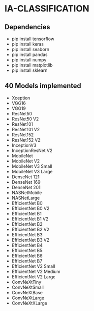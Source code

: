 # IA-CLASSIFICATION

## Dependencies

 - pip install tensorflow
 - pip install keras
 - pip install seaborn
 - pip install pandas
 - pip install numpy
 - pip install matplotlib
 - pip install sklearn

## 40 Models implemented

- Xception
- VGG16
- VGG19
- ResNet50
- ResNet50 V2
- ResNet101
- ResNet101 V2
- ResNet152
- ResNet152 V2
- InceptionV3
- InceptionResNet V2
- MobileNet
- MobileNet V2
- MobileNet V3 Small
- MobileNet V3 Large
- DenseNet 121
- DenseNet 169
- DenseNet 201
- NASNetMobile
- NASNetLarge
- EfficientNet B0
- EfficientNet B0 V2
- EfficientNet B1
- EfficientNet B1 V2
- EfficientNet B2
- EfficientNet B2 V2
- EfficientNet B3
- EfficientNet B3 V2
- EfficientNet B4
- EfficientNet B5
- EfficientNet B6
- EfficientNet B7
- EfficientNet V2 Small
- EfficientNet V2 Medium
- EfficientNet V2 Large
- ConvNeXtTiny
- ConvNeXtSmall
- ConvNeXtBase
- ConvNeXtLarge
- ConvNeXtXLarge 
